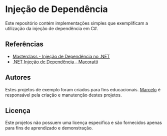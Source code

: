 # Injeção de Dependência 

Este repositório contém implementações simples que exemplificam a utilização da injeção de dependência em C#.

##  Referências

- [Masterclass - Injeção de Dependência no .NET](https://www.youtube.com/watch?v=CbAMyaBWzig)
- [.NET Injeção de Dependência - Macoratti](https://youtube.com/playlist?list=PLJ4k1IC8GhW0jE6SxHeb6CFhO2MLbAoKa&feature=shared)

## Autores

Estes projetos de exemplo foram criados para fins educacionais. [Marcelo](https://github.com/Mmarcelinho) é responsável pela criação e manutenção destes projetos.

## Licença

Este projetos não possuem uma licença específica e são fornecidos apenas para fins de aprendizado e demonstração.

